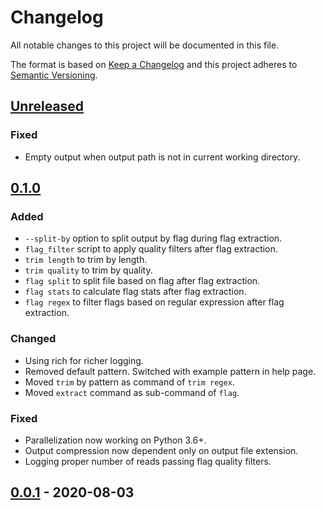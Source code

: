 # Changelog
All notable changes to this project will be documented in this file.

The format is based on [Keep a Changelog](http://keepachangelog.com/en/1.0.0/)
and this project adheres to [Semantic Versioning](http://semver.org/spec/v2.0.0.html).

## [Unreleased]
### Fixed
- Empty output when output path is not in current working directory.

## [0.1.0]
### Added
- `--split-by` option to split output by flag during flag extraction.
- `flag_filter` script to apply quality filters after flag extraction.
- `trim length` to trim by length.
- `trim quality` to trim by quality.
- `flag split` to split file based on flag after flag extraction.
- `flag stats` to calculate flag stats after flag extraction.
- `flag regex` to filter flags based on regular expression after flag extraction.

### Changed
- Using rich for richer logging.
- Removed default pattern. Switched with example pattern in help page.
- Moved `trim` by pattern as command of `trim regex`.
- Moved `extract` command as sub-command of `flag`.

### Fixed
- Parallelization now working on Python 3.6+.
- Output compression now dependent only on output file extension.
- Logging proper number of reads passing flag quality filters.


## [0.0.1] - 2020-08-03

[Unreleased]: https://github.com/ggirelli/fastx-barber  
[0.1.0]: https://github.com/ggirelli/fastx-barber/releases/tag/v0.1.0
[0.0.1]: https://github.com/ggirelli/fastx-barber/releases/tag/v0.0.1
